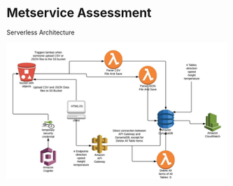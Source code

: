 # Metservice Assessment

Serverless Architecture

![alt text](https://raw.githubusercontent.com/lobo-nz/metservices_serverless/master/MetServiceArch.jpeg)

